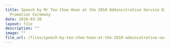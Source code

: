 ```yaml
---
title: Speech by Mr Teo Chee Hean at the 2010 Administrative Service Dinner and
  Promotion Ceremony
date: 2010-03-30
layout: file
description: ""
image: ""
file_url: /files/speech-by-teo-chee-hean-at-the-2010-administrative-service-dinner-and-promotion-ceremony.pdf
---
```

